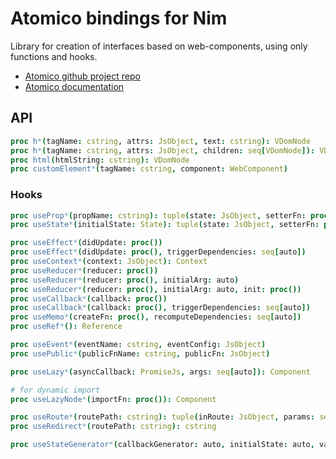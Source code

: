 # Atomico bindings for Nim

Library for creation of interfaces based on web-components, using only functions and hooks.

- [Atomico github project repo](https://github.com/atomicojs/atomico)
- [Atomico documentation](https://atomico.gitbook.io/)

## API

```nim
proc h*(tagName: cstring, attrs: JsObject, text: cstring): VDomNode
proc h*(tagName: cstring, attrs: JsObject, children: seq[VDomNode]): VDomNode
proc html(htmlString: cstring): VDomNode
proc customElement*(tagName: cstring, component: WebComponent)
```

### Hooks

```nim
proc useProp*(propName: cstring): tuple(state: JsObject, setterFn: proc(newState: JsObject))
proc useState*(initialState: State): tuple(state: JsObject, setterFn: proc(newState: JsObject))

proc useEffect*(didUpdate: proc())
proc useEffect*(didUpdate: proc(), triggerDependencies: seq[auto])
proc useContext*(context: JsObject): Context
proc useReducer*(reducer: proc())
proc useReducer*(reducer: proc(), initialArg: auto)
proc useReducer*(reducer: proc(), initialArg: auto, init: proc())
proc useCallback*(callback: proc())
proc useCallback*(callback: proc(), triggerDependencies: seq[auto])
proc useMemo*(createFn: proc(), recomputeDependencies: seq[auto])
proc useRef*(): Reference

proc useEvent*(eventName: cstring, eventConfig: JsObject)
proc usePublic*(publicFnName: cstring, publicFn: JsObject)

proc useLazy*(asyncCallback: PromiseJs, args: seq[auto]): Component

# for dynamic import
proc useLazyNode*(importFn: proc()): Component

proc useRoute*(routePath: cstring): tuple(inRoute: JsObject, params: seq[auto])
proc useRedirect*(routePath: cstring): cstring

proc useStateGenerator*(callbackGenerator: auto, initialState: auto, vars: seq[auto]): tuple(state: JsObject, promise: PromiseJs)
```
